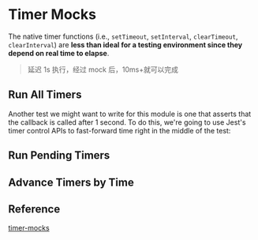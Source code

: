 # Timer Mocks

The native timer functions (i.e., `setTimeout`, `setInterval`, `clearTimeout`, `clearInterval`) are **less than ideal for a testing environment since they depend on real time to elapse**.

> 延迟 1s 执行，经过 mock 后，10ms+就可以完成

## Run All Timers

Another test we might want to write for this module is one that asserts that the callback is called after 1 second. To do this, we're going to use Jest's timer control APIs to fast-forward time right in the middle of the test:

## Run Pending Timers

## Advance Timers by Time

## Reference

[timer-mocks](https://jestjs.io/docs/timer-mocks)
